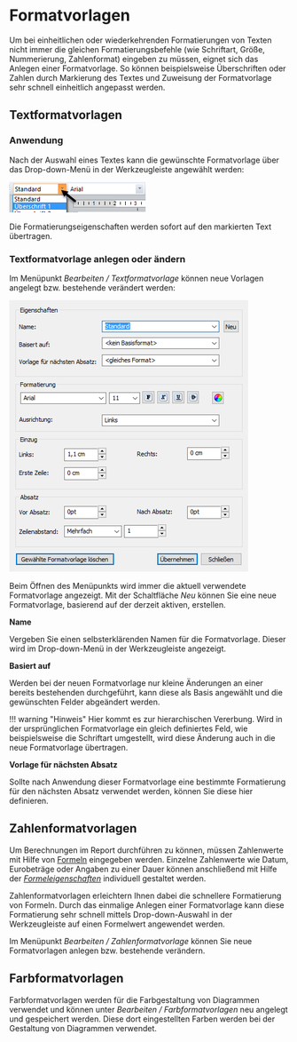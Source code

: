 # Formatvorlagen

Um bei einheitlichen oder wiederkehrenden Formatierungen von Texten nicht immer die gleichen Formatierungsbefehle (wie Schriftart, Größe, Nummerierung, Zahlenformat) eingeben zu müssen, eignet sich das Anlegen einer Formatvorlage. So können beispielsweise Überschriften oder Zahlen durch Markierung des Textes und Zuweisung der Formatvorlage sehr schnell einheitlich angepasst werden.

## Textformatvorlagen

### Anwendung

Nach der Auswahl eines Textes kann die gewünschte Formatvorlage über das Drop-down-Menü in der Werkzeugleiste angewählt werden:

![Image](img/image55.png)

Die Formatierungseigenschaften werden sofort auf den markierten Text übertragen.

### Textformatvorlage anlegen oder ändern

Im Menüpunkt *Bearbeiten / Textformatvorlage* können neue Vorlagen angelegt bzw. bestehende verändert werden:

![Image](img/image56.png)

Beim Öffnen des Menüpunkts wird immer die aktuell verwendete Formatvorlage angezeigt. Mit der Schaltfläche *Neu* können Sie eine neue Formatvorlage, basierend auf der derzeit aktiven, erstellen.

**Name**

Vergeben Sie einen selbsterklärenden Namen für die Formatvorlage. Dieser wird im Drop-down-Menü in der Werkzeugleiste angezeigt.

**Basiert auf**

Werden bei der neuen Formatvorlage nur kleine Änderungen an einer bereits bestehenden durchgeführt, kann diese als Basis angewählt und die gewünschten Felder abgeändert werden.

!!! warning "Hinweis"
    Hier kommt es zur hierarchischen Vererbung. Wird in der ursprünglichen Formatvorlage ein gleich definiertes Feld, wie beispielsweise die Schriftart umgestellt, wird diese Änderung auch in die neue Formatvorlage übertragen.

**Vorlage für nächsten Absatz**

Sollte nach Anwendung dieser Formatvorlage eine bestimmte Formatierung für den nächsten Absatz verwendet werden, können Sie diese hier definieren.

## Zahlenformatvorlagen

Um Berechnungen im Report durchführen zu können, müssen Zahlenwerte mit Hilfe von [Formeln](../Formeln/Einfuegen_und_Bearbeiten_von_Formeln.md) eingegeben werden. Einzelne Zahlenwerte wie Datum, Eurobeträge oder Angaben zu einer Dauer können anschließend mit Hilfe der [*Formeleigenschaften*](../Eigenschaftsfenster/Formel.md) individuell gestaltet werden.

Zahlenformatvorlagen erleichtern Ihnen dabei die schnellere Formatierung von Formeln. Durch das einmalige Anlegen einer Formatvorlage kann diese Formatierung sehr schnell mittels Drop-down-Auswahl in der Werkzeugleiste auf einen Formelwert angewendet werden.

Im Menüpunkt *Bearbeiten / Zahlenformatvorlage* können Sie neue Formatvorlagen anlegen bzw. bestehende verändern.

## Farbformatvorlagen

Farbformatvorlagen werden für die Farbgestaltung von Diagrammen verwendet und können unter *Bearbeiten / Farbformatvorlagen* neu angelegt und gespeichert werden. Diese dort eingestellten Farben werden bei der Gestaltung von Diagrammen verwendet.